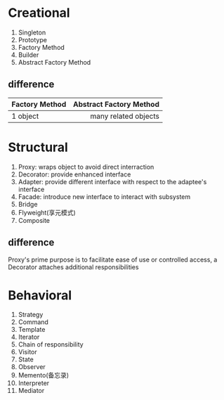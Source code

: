 # Creational

1. Singleton
2. Prototype
3. Factory Method
4. Builder
5. Abstract Factory Method

## difference

| Factory Method | Abstract Factory Method |
| :------------- | ----------------------: |
| 1 object       |    many related objects |

# Structural

1. Proxy:
   wraps object to avoid direct interraction
2. Decorator:
   provide enhanced interface
3. Adapter:
   provide different interface with respect to the adaptee's interface
4. Facade:
   introduce new interface to interact with subsystem
5. Bridge
6. Flyweight(享元模式)
7. Composite

## difference

Proxy's prime purpose is to facilitate ease of use or controlled access, a Decorator attaches additional responsibilities

# Behavioral

1. Strategy
2. Command
3. Template
4. Iterator
5. Chain of responsibility
6. Visitor
7. State
8. Observer
9. Memento(备忘录)
10. Interpreter
11. Mediator
